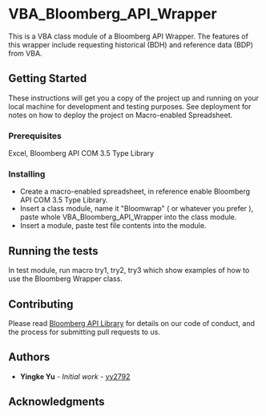 # VBA_Bloomberg_API_Wrapper

This is a VBA class module of a Bloomberg API Wrapper. The features of this wrapper include requesting historical (BDH) and reference data (BDP) from VBA. 

## Getting Started

These instructions will get you a copy of the project up and running on your local machine for development and testing purposes. See deployment for notes on how to deploy the project on Macro-enabled Spreadsheet.

### Prerequisites

Excel, Bloomberg API COM 3.5 Type Library

### Installing

* Create a macro-enabled spreadsheet, in reference enable Bloomberg API COM 3.5 Type Library.
* Insert a class module, name it "Bloomwrap" ( or whatever you prefer ), paste whole VBA_Bloomberg_API_Wrapper into the class module.
* Insert a module, paste test file contents into the module.

## Running the tests

In test module, run macro try1, try2, try3 which show examples of how to use the Bloomberg Wrapper class.

## Contributing

Please read [Bloomberg API Library](https://www.bloomberg.com/professional/support/api-library/) for details on our code of conduct, and the process for submitting pull requests to us.

## Authors

* **Yingke Yu** - *Initial work* - [yy2792](https://github.com/yy2792)

## Acknowledgments


